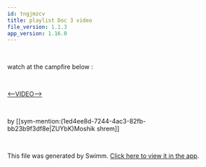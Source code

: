 ```yaml
---
id: tngjmzcv
title: playlist Doc 3 video
file_version: 1.1.3
app_version: 1.16.0
---
```


<br/>

watch at the campfire below :

<br/>

[<--VIDEO-->](https://www.youtube.com/watch?v=qsOUv9EzKsg)

<br/>

by [[sym-mention:(1ed4ee8d-7244-4ac3-82fb-bb23b9f3df8e|ZUYbK)Moshik shrem]]

<br/>

This file was generated by Swimm. [Click here to view it in the app](https://swimm-web-app.web.app/repos/Z2l0aHViJTNBJTNBZWNvbW0lM0ElM0Ftb3NoaWtzd2ltbQ==/docs/tngjmzcv).

